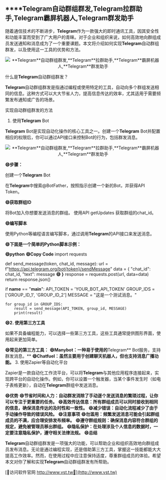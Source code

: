 ## ****Telegram**自动群组群发,**Telegram**拉群助手,**Telegram**霸屏机器人,**Telegram**群发助手**

随着通信技术的不断进步，**Telegram**作为一款强大的即时通讯工具，因其安全性和功能丰富而受到了广大用户的青睐。对于企业和组织来说，如何高效地向群组成员发送通知和消息成为了一个重要课题。本文将介绍如何实现**Telegram**自动群组群发，以及使用这一工具的优势和方法。

 <center><img src="https://vst.tw/MP4/tuiguang/png/3.png" alt="**Telegram**自动群组群发,**Telegram**拉群助手,**Telegram**霸屏机器人,**Telegram**群发助手"></center>

什么是**Telegram**自动群组群发？

**Telegram**自动群组群发是指通过编程或使用特定的工具，自动向多个群组发送相同的信息。这种方式可以大大节省人力，提高信息传达的效率，尤其适用于需要频繁发布通知或广告的场景。

实现自动群组群发的方法
1. 使用**Telegram** Bot

**Telegram** Bot是实现自动化操作的核心工具之一。创建一个**Telegram** Bot并配置相应的权限后，你可以通过API接口来控制Bot的行为，包括群发消息。

 <center><img src="https://vst.tw/MP4/tuiguang/png/1.png" alt="**Telegram**自动群组群发,**Telegram**拉群助手,**Telegram**霸屏机器人,**Telegram**群发助手"></center>

**😄步骤：**

创建一个**Telegram** Bot

在**Telegram**中搜索@BotFather，按照指示创建一个新的Bot，并获得API Token。

**😄获取群组ID**

将Bot加入你想要发送消息的群组。
使用API getUpdates 获取群组的chat_id。

**😄编写脚本**

使用Python等编程语言编写脚本，通过调用**Telegram**的API接口来发送消息。

**😄下面是一个简单的Python脚本示例：**

**😄python**
**😄Copy Code**
import requests

def send_message(token, chat_id, message):
    url = f"https://api.telegram.org/bot{token}/sendMessage"
    data = {
        "chat_id": chat_id,
        "text": message
**😄    }**
    response = requests.post(url, data=data)
    return response.json()

if __name__ == "__main__":
    API_TOKEN = 'YOUR_BOT_API_TOKEN'
    GROUP_IDS = ['GROUP_ID_1', 'GROUP_ID_2']
    MESSAGE = "这是一个测试消息。"

    for group_id in GROUP_IDS:
        result = send_message(API_TOKEN, group_id, MESSAGE)
        print(result)

**😄2. 使用第三方工具**

如果不具备编程能力，可以选择一些第三方工具，这些工具通常提供图形界面，使用起来更加简单。

**😄常见的第三方工具：**
**😄Manybot：一种易于使用的**Telegram** Bot服务，支持群发消息。**
**😄Chatfuel：虽然主要用于创建聊天机器人，但也支持消息广播功能。**
3. 使用Zapier等自动化平台

Zapier是一款自动化工作流平台，可以将**Telegram**与其他应用程序连接起来，实现跨平台的自动化操作。例如，你可以设置一个触发器，当某个事件发生时（如电子表格更新），自动在**Telegram**群组中发送消息。

**😄优势**
**😄节省时间和人力：自动群发消除了手动逐个发送消息的繁琐过程，让你可以专注于更重要的任务。**
**😄高效传达信息：所有群组成员可以同时接收到相同的信息，确保消息传达的及时性和一致性。**
**😄减少错误：自动化流程减少了由于手动操作导致的错误风险。**
**😄注意事项**
**😄勿滥用：频繁发送消息可能会引起群组成员的不满，应合理安排发布频率。**
**😄遵守群组规则：确保消息内容符合群组的规定，避免被管理员移出群组。**
**😄隐私保护：在处理涉及个人信息的数据时，一定要注意隐私保护，遵守相关法律法规。**
**😄总结**

**Telegram**自动群组群发是一项强大的功能，可以帮助企业和组织高效地向群组成员发布消息。无论是通过编程实现，还是借助第三方工具，掌握这一技能都能大大提高工作效率。然而，在使用过程中应注意保持适度，尊重群组成员的体验。希望本文对你了解和实现**Telegram**自动群组群发有所帮助。


[👻访问软件官网 http://www.vst.tw👻](http://www.vst.tw)
